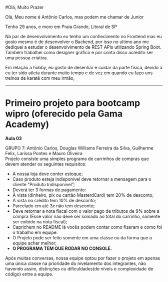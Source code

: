 #Olá, Muito Prazer

Olá, Meu nome é Antônio Carlos, mas podem me chamar de Junior

Tenho 29 anos, e moro em Praia Grande, Litoral de SP

Na par de desenvolvimento eu tenho um conhecimento no Frontend mas eu gosto mesmo é de
desenvolver o Backend, por isso no ultimo ano me dediquei a estudar o desenvolvimento 
de REST APIs utilizando Spring Boot.
Também trabalhei como designer gráfico e por conta disso acredito ser uma pessoa criativa.


Em relação a hobby, eu gosto de desenhar e cuidar da parte física, devido a eu ter sido 
atleta durante muito  tempo e de vez em quando  eu faço uns treinos de karatê com meu irmão,

<hr>

# Primeiro projeto para bootcamp wipro (oferecido pela Gama Academy) 

**Aula 03**

GRUPO 7:
Antônio Carlos, Douglas Williams Ferreira da Silva, Guilherme Felix, Larissa Pontes e Mauro Oliveira  
Projeto consiste uma simples programa de carrinhos de compras que devem atender os seguintes requisitos:
- A nossa loja deve conter estoque;
- Caso produto esteja indisponível deve retornar a mensagem para o cliente “Produto Indisponível”;
- Deverá ter 3 formas de pagamento:
- À vista (dinheiro, pix ou cartão MasterdCard) tem 20% de desconto;
- À vista no crédito tem 10% de desconto;
- Parcelado em até 3x não tem desconto;
- Deve retornar a nota fiscal com o valor pago de tributos de 9% sobre a compra (Esse valor não deve ser
  somado ao total do carrinho, somente ser exibido na nota fiscal);
- Caprichem no README lá vocês podem contar como fizeram e como foi o trabalho em equipe.
- O Projeto pode ser feito somente em uma classe ou da forma que a equipe achar melhor;
- **O PROGRAMA TEM QUE RODAR NO CONSOLE.**

Após muitas conversas, nossa equipe optou por fazer o projeto em apenas uma única classe na prioridade do nivelamento dos integrantes, não havendo assim, distinções ou dificuldades(de níveis e complexidade de código) entre a equipe.
